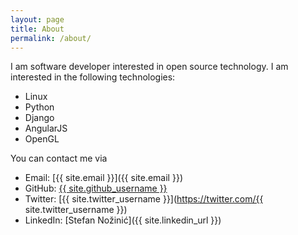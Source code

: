 ```yaml
---
layout: page
title: About
permalink: /about/
---
```


I am software developer interested in open source technology. I am interested in the following technologies:

  * Linux 
  * Python 
  * Django 
  * AngularJS
  * OpenGL 

You can contact me via 

  * Email: [{{ site.email }}]({{ site.email }})
  * GitHub: [{{ site.github_username }}](https://github.com/{{site.github_username}})
  * Twitter: [{{ site.twitter_username }}](https://twitter.com/{{ site.twitter_username }})
  * LinkedIn: [Stefan Nožinić]({{ site.linkedin_url }})

